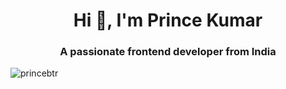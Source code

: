 <h1 align="center">Hi 👋, I'm Prince Kumar</h1>
<h3 align="center">A passionate frontend developer from India</h3>

<p align="left"> <img src="https://komarev.com/ghpvc/?username=princebtr&label=Profile%20views&color=0e75b6&style=flat" alt="princebtr" /> </p>

